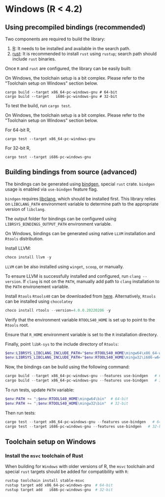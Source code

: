 # Windows (R < 4.2) 

## Using precompiled bindings (recommended)

Two components are required to build the library:

1. [R](https://cran.r-project.org/): It needs to be installed and available in the search path.
2. [rust](https://www.rust-lang.org/learn/get-started): It is recommended to install `rust` using `rustup`; search path should include `rust` binaries.

Once `R` and `rust` are configured, the library can be easily built:

On Windows, the toolchain setup is a bit complex. Please refer to the "Toolchain setup on Windows" section below.

```Shell
cargo build --target x86_64-pc-windows-gnu # 64-bit
cargo build --target   i686-pc-windows-gnu # 32-bit
```

To test the build, run `cargo test`.

On Windows, the toolchain setup is a bit complex. Please refer to the "Toolchain setup on Windows" section below.

For 64-bit R,

```pwsh
cargo test --target x86_64-pc-windows-gnu
```

For 32-bit R,

```pwsh
cargo test --target i686-pc-windows-gnu
```

## Building bindings from source (advanced)

The bindings can be generated using [bindgen](https://github.com/rust-lang/rust-bindgen), special `rust` crate. 
`bindgen` usage is enabled via `use-bindgen` feature flag.

`bindgen` requires [libclang](https://clang.llvm.org/docs/Tooling.html), which should be installed first. 
This library relies on `LIBCLANG_PATH` environment variable to determine path to the appropriate version of `libclang`.

The output folder for bindings can be configured using `LIBRSYS_BINDINGS_OUTPUT_PATH` environment variable.

On Windows, bindings can be generated using native `LLVM` installation and `Rtools` distribution.

Install LLVM:

```powershell
choco install llvm -y
```

`LLVM` can be also installed using `winget`, `scoop`, or manually.

To ensure LLVM is successfully installed and configured, run `clang --version`. If `clang` is not on the `PATH`, manually add path to `clang` installation to the `PATH` environement variable.

Install `Rtools` `Rtools40` can be downloaded from [here][rtools40]. Alternatively, `Rtools` can be
installed using `chocolatey`

[rtools40]: https://cran.r-project.org/bin/windows/Rtools/rtools40.html

```powershell
choco install rtools --version=4.0.0.20220206 -y
```

Verify that the environment variable `RTOOLS40_HOME` is set up to point to the
`Rtools` root.

Ensure that `R_HOME` environment variable is set to the `R` installation directory.

Finally, point `libR-sys` to the include directory of `Rtools`:

```powershell
$env:LIBRSYS_LIBCLANG_INCLUDE_PATH="$env:RTOOLS40_HOME\mingw64\x86_64-w64-mingw32\include"  # 64-bit
$env:LIBRSYS_LIBCLANG_INCLUDE_PATH="$env:RTOOLS40_HOME\mingw32\i686-w64-mingw32\include"  # 32-bit
```

Now, the bindings can be build using the following command:

```powershell
cargo build --target x86_64-pc-windows-gnu --features use-bindgen   # 64-bit
cargo build --target x86_64-pc-windows-gnu --features use-bindgen   # 32-bit
```

To run tests, update `PATH` variable:

```powershell
$env:PATH += ";$env:RTOOLS40_HOME\mingw64\bin"  # 64-bit
$env:PATH += ";$env:RTOOLS40_HOME\mingw32\bin"  # 32-bit
```

Then run tests:

```powershell
cargo test --target x86_64-pc-windows-gnu --features use-bindgen   # 64-bit
cargo test --target i686-pc-windows-gnu --features use-bindgen   # 32-bit
```

## Toolchain setup on Windows

### Install the `msvc` toolchain of Rust

When building for `Windows` with older versions of R, the `msvc` toolchain and
special `rust` targets should be added for compatibility with `R`:

```powershell
rustup toolchain install stable-msvc
rustup target add x86_64-pc-windows-gnu  # 64-bit
rustup target add   i686-pc-windows-gnu  # 32-bit
```
